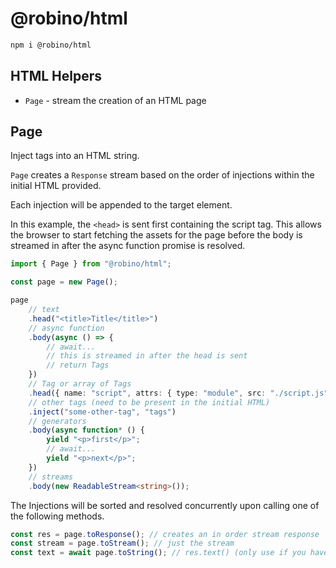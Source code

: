 # @robino/html

```bash
npm i @robino/html
```

## HTML Helpers

- `Page` - stream the creation of an HTML page

## Page

Inject tags into an HTML string.

`Page` creates a `Response` stream based on the order of injections within the initial HTML provided.

Each injection will be appended to the target element.

In this example, the `<head>` is sent first containing the script tag. This allows the browser to start fetching the assets for the page before the body is streamed in after the async function promise is resolved.

```ts
import { Page } from "@robino/html";

const page = new Page();

page
	// text
	.head("<title>Title</title>")
	// async function
	.body(async () => {
		// await...
		// this is streamed in after the head is sent
		// return Tags
	})
	// Tag or array of Tags
	.head({ name: "script", attrs: { type: "module", src: "./script.js" } })
	// other tags (need to be present in the initial HTML)
	.inject("some-other-tag", "tags")
	// generators
	.body(async function* () {
		yield "<p>first</p>";
		// await...
		yield "<p>next</p>";
	})
	// streams
	.body(new ReadableStream<string>());
```

The Injections will be sorted and resolved concurrently upon calling one of the following methods.

```ts
const res = page.toResponse(); // creates an in order stream response
const stream = page.toStream(); // just the stream
const text = await page.toString(); // res.text() (only use if you have to)
```
